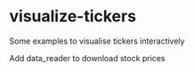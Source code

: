 # visualize-tickers

Some examples to visualise tickers interactively 

Add data_reader to download stock prices

